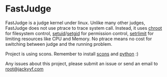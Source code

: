 FastJudge
=========

  FastJudge is a judge kernel under linux. Unlike many other judges, FastJudge does not use ptrace to trace system call. Instead, it uses [chroot](http://linux.die.net/man/2/chroot) for filesystem control, [setuid](http://linux.die.net/man/2/setuid)/[setgid](http://linux.die.net/man/2/setgid) for permission control, [setrlimit](http://linux.die.net/man/2/setrlimit) for limiting resources like CPU and Memory. No ptrace means no cost for switching between judge and the running problem.

  Project is using scons. Remember to install [scons](http://www.scons.org/) and [python](http://www.python.org/) :)

  Any issues about this project, please submit an issue or send an email to [root@jackyyf.com](mailto:root@jackyyf.com)
